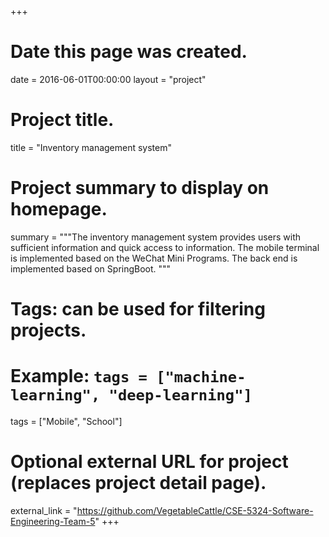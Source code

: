 +++
# Date this page was created.
date = 2016-06-01T00:00:00
layout = "project"

# Project title.
title = "Inventory management system"

# Project summary to display on homepage.
summary = """The inventory management system provides users with sufficient information and quick access to information. The mobile terminal is implemented based on the WeChat Mini Programs. The back end is implemented based on SpringBoot.
"""
# Tags: can be used for filtering projects.
# Example: `tags = ["machine-learning", "deep-learning"]`
tags = ["Mobile", "School"]

# Optional external URL for project (replaces project detail page).
external_link = "https://github.com/VegetableCattle/CSE-5324-Software-Engineering-Team-5"
+++
